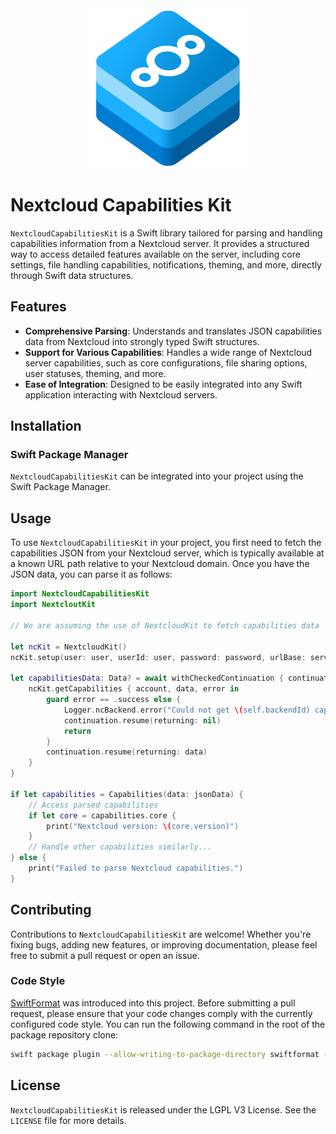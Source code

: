 <!--
  - SPDX-FileCopyrightText: 2024 Nextcloud GmbH and Nextcloud contributors
  - SPDX-License-Identifier: LGPL-3.0-or-later
-->

<div align="center">
    <img src="NextcloudCapabilitiesKit.svg" alt="Logo of NextcloudCapabilitiesKit" width="256" height="256" />
</div>

Nextcloud Capabilities Kit
==========================

`NextcloudCapabilitiesKit` is a Swift library tailored for parsing and handling capabilities information from a Nextcloud server.
It provides a structured way to access detailed features available on the server, including core settings, file handling capabilities, notifications, theming, and more, directly through Swift data structures.

Features
--------

*   **Comprehensive Parsing**: Understands and translates JSON capabilities data from Nextcloud into strongly typed Swift structures.
*   **Support for Various Capabilities**: Handles a wide range of Nextcloud server capabilities, such as core configurations, file sharing options, user statuses, theming, and more.
*   **Ease of Integration**: Designed to be easily integrated into any Swift application interacting with Nextcloud servers.

Installation
------------

### Swift Package Manager

`NextcloudCapabilitiesKit` can be integrated into your project using the Swift Package Manager.

Usage
-----

To use `NextcloudCapabilitiesKit` in your project, you first need to fetch the capabilities JSON from your Nextcloud server, which is typically available at a known URL path relative to your Nextcloud domain. Once you have the JSON data, you can parse it as follows:

```swift
import NextcloudCapabilitiesKit
import NextcloutKit

// We are assuming the use of NextcloudKit to fetch capabilities data

let ncKit = NextcloudKit()
ncKit.setup(user: user, userId: user, password: password, urlBase: serverUrl)

let capabilitiesData: Data? = await withCheckedContinuation { continuation in
    ncKit.getCapabilities { account, data, error in
        guard error == .success else {
            Logger.ncBackend.error("Could not get \(self.backendId) capabilities: \(error)")
            continuation.resume(returning: nil)
            return
        }
        continuation.resume(returning: data)
    }
}

if let capabilities = Capabilities(data: jsonData) {
    // Access parsed capabilities
    if let core = capabilities.core {
        print("Nextcloud version: \(core.version)")
    }
    // Handle other capabilities similarly...
} else {
    print("Failed to parse Nextcloud capabilities.")
}
```

Contributing
------------

Contributions to `NextcloudCapabilitiesKit` are welcome! Whether you're fixing bugs, adding new features, or improving documentation, please feel free to submit a pull request or open an issue.

### Code Style

[SwiftFormat](https://github.com/nicklockwood/SwiftFormat) was introduced into this project.
Before submitting a pull request, please ensure that your code changes comply with the currently configured code style.
You can run the following command in the root of the package repository clone:

```bash
swift package plugin --allow-writing-to-package-directory swiftformat --verbose --cache ignore
```

License
-------

`NextcloudCapabilitiesKit` is released under the LGPL V3 License. See the `LICENSE` file for more details.

